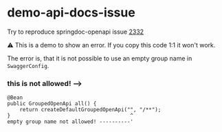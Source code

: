 # demo-api-docs-issue
Try to reproduce springdoc-openapi issue [2332](https://github.com/springdoc/springdoc-openapi/issues/2332)

⚠️ This is a demo to show an error. If you copy this code 1:1 it won't work.

The error is, that it is not possible to use an empty group name in `SwaggerConfig`.

### this is not allowed! -->

```
@Bean
public GroupedOpenApi all() {
    return createDefaultGroupedOpenApi("", "/**");
}                                       ^
empty group name not allowed! ----------'
```
